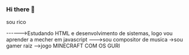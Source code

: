 ### Hi there 👋

<!--
**Matheuszampronio4/Matheuszampronio4** is a ✨ _special_ ✨ repository because its `README.md` (this file) appears on your GitHub profile.

Here are some ideas to get you started:

- estou fazendo o segundo medio;
- Pretendo ser desenvolvedor de jogos;
- programo sits/apps;
- SOU JESUS
- sou muito carismatico
- Faço animaçoes 
- dublo 
--> sou rico 
------>Estudando HTML e desenvolvimento de sistemas, logo vou aprender a mecher em javascript
--->sou compositor de musica 
->sou gamer raiz
-->jogo MINECRAFT COM OS GURI 







          











